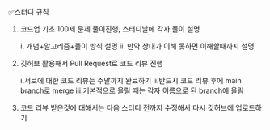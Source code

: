 ✅스터디 규칙 

1. 코드업 기초 100제 문제 풀이진행, 스터디날에 각자 풀이 설명

     i. 개념+알고리즘+풀이 방식 설명
     ii. 만약 상대가 이해 못하면 이해할때까지 설명
   
3. 깃허브 활용해서 Pull Request로 코드 리뷰 진행
   
     i.서로에 대한 코드 리뷰는 주말까지 완료하기
     ii.반드시 코드 리뷰 후에 main branch로 merge
   iii.기본적으로 올릴 때는 각자 이름으로 된 branch에 올림
   
5. 코드 리뷰 받은것에 대해서는 다음 스터디 전까지 수정해서 다시 깃허브에 업로드하기   
